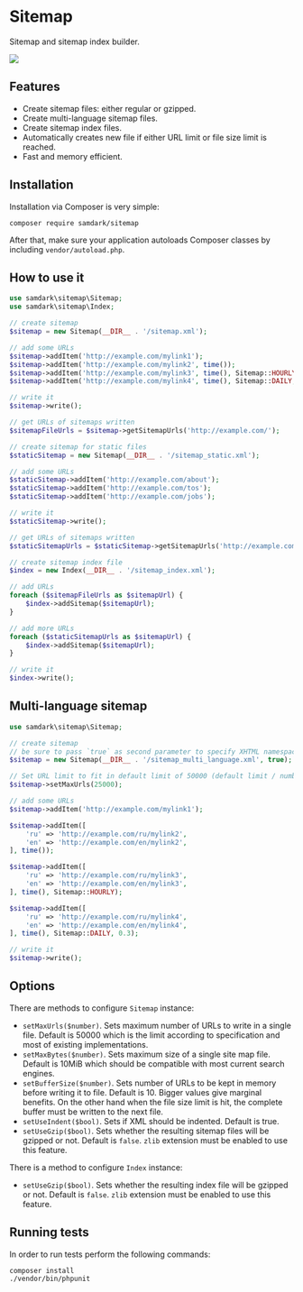 Sitemap
=======

Sitemap and sitemap index builder.

<img src="https://travis-ci.org/samdark/sitemap.svg" />

Features
--------

- Create sitemap files: either regular or gzipped.
- Create multi-language sitemap files.
- Create sitemap index files.
- Automatically creates new file if either URL limit or file size limit is reached.
- Fast and memory efficient.

Installation
------------

Installation via Composer is very simple:

```
composer require samdark/sitemap
```

After that, make sure your application autoloads Composer classes by including
`vendor/autoload.php`.

How to use it
-------------

```php
use samdark\sitemap\Sitemap;
use samdark\sitemap\Index;

// create sitemap
$sitemap = new Sitemap(__DIR__ . '/sitemap.xml');

// add some URLs
$sitemap->addItem('http://example.com/mylink1');
$sitemap->addItem('http://example.com/mylink2', time());
$sitemap->addItem('http://example.com/mylink3', time(), Sitemap::HOURLY);
$sitemap->addItem('http://example.com/mylink4', time(), Sitemap::DAILY, 0.3);

// write it
$sitemap->write();

// get URLs of sitemaps written
$sitemapFileUrls = $sitemap->getSitemapUrls('http://example.com/');

// create sitemap for static files
$staticSitemap = new Sitemap(__DIR__ . '/sitemap_static.xml');

// add some URLs
$staticSitemap->addItem('http://example.com/about');
$staticSitemap->addItem('http://example.com/tos');
$staticSitemap->addItem('http://example.com/jobs');

// write it
$staticSitemap->write();

// get URLs of sitemaps written
$staticSitemapUrls = $staticSitemap->getSitemapUrls('http://example.com/');

// create sitemap index file
$index = new Index(__DIR__ . '/sitemap_index.xml');

// add URLs
foreach ($sitemapFileUrls as $sitemapUrl) {
    $index->addSitemap($sitemapUrl);
}

// add more URLs
foreach ($staticSitemapUrls as $sitemapUrl) {
    $index->addSitemap($sitemapUrl);
}

// write it
$index->write();
```

Multi-language sitemap
----------------------

```php
use samdark\sitemap\Sitemap;

// create sitemap
// be sure to pass `true` as second parameter to specify XHTML namespace
$sitemap = new Sitemap(__DIR__ . '/sitemap_multi_language.xml', true);

// Set URL limit to fit in default limit of 50000 (default limit / number of languages) 
$sitemap->setMaxUrls(25000);

// add some URLs
$sitemap->addItem('http://example.com/mylink1');

$sitemap->addItem([
    'ru' => 'http://example.com/ru/mylink2',
    'en' => 'http://example.com/en/mylink2',
], time());

$sitemap->addItem([
    'ru' => 'http://example.com/ru/mylink3',
    'en' => 'http://example.com/en/mylink3',
], time(), Sitemap::HOURLY);

$sitemap->addItem([
    'ru' => 'http://example.com/ru/mylink4',
    'en' => 'http://example.com/en/mylink4',
], time(), Sitemap::DAILY, 0.3);

// write it
$sitemap->write();

```

Options
-------

There are methods to configure `Sitemap` instance:
 
- `setMaxUrls($number)`. Sets maximum number of URLs to write in a single file.
  Default is 50000 which is the limit according to specification and most of
  existing implementations.
- `setMaxBytes($number)`. Sets maximum size of a single site map file.
  Default is 10MiB which should be compatible with most current search engines.
- `setBufferSize($number)`. Sets number of URLs to be kept in memory before writing it to file.
  Default is 10. Bigger values give marginal benefits.
  On the other hand when the file size limit is hit, the complete buffer must be written to the next file.
- `setUseIndent($bool)`. Sets if XML should be indented. Default is true.
- `setUseGzip($bool)`. Sets whether the resulting sitemap files will be gzipped or not.
  Default is `false`. `zlib` extension must be enabled to use this feature.

There is a method to configure `Index` instance:

- `setUseGzip($bool)`. Sets whether the resulting index file will be gzipped or not.
  Default is `false`. `zlib` extension must be enabled to use this feature.

Running tests
-------------

In order to run tests perform the following commands:

```
composer install
./vendor/bin/phpunit
```
